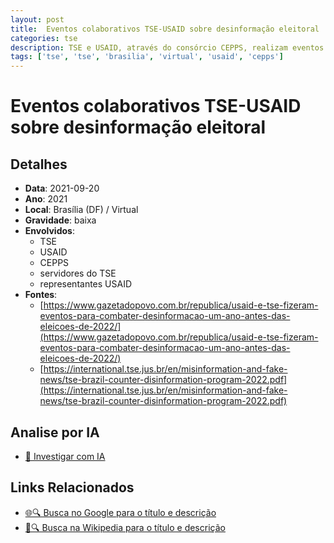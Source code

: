 ```yaml
---
layout: post
title:  Eventos colaborativos TSE-USAID sobre desinformação eleitoral
categories: tse
description: TSE e USAID, através do consórcio CEPPS, realizam eventos (presenciais e virtuais) envolvendo servidores eleitorais, representantes internacionais e ONGs para debater o combate à desinformação e estruturar programas institucionais de cooperação técnica visando as eleições de 2022.
tags: ['tse', 'tse', 'brasilia', 'virtual', 'usaid', 'cepps']
---
```


# Eventos colaborativos TSE-USAID sobre desinformação eleitoral

## Detalhes
- **Data**: 2021-09-20
- **Ano**: 2021
- **Local**: Brasília (DF) / Virtual
- **Gravidade**: baixa
- **Envolvidos**:
  - TSE
  - USAID
  - CEPPS
  - servidores do TSE
  - representantes USAID
- **Fontes**:
  - [https://www.gazetadopovo.com.br/republica/usaid-e-tse-fizeram-eventos-para-combater-desinformacao-um-ano-antes-das-eleicoes-de-2022/](https://www.gazetadopovo.com.br/republica/usaid-e-tse-fizeram-eventos-para-combater-desinformacao-um-ano-antes-das-eleicoes-de-2022/)
  - [https://international.tse.jus.br/en/misinformation-and-fake-news/tse-brazil-counter-disinformation-program-2022.pdf](https://international.tse.jus.br/en/misinformation-and-fake-news/tse-brazil-counter-disinformation-program-2022.pdf)

## Analise por IA
- [🤖 Investigar com IA](https://www.perplexity.ai/search?q=%22Alexandre%20de%20Moraes%22%20Eventos%20colaborativos%20TSE-USAID%20sobre%20desinforma%C3%A7%C3%A3o%20eleitoral%20TSE%20e%20USAID%2C%20atrav%C3%A9s%20do%20cons%C3%B3rcio%20CEPPS%2C%20realizam%20eventos%20%28presenciais%20e%20virtuais%29%20envolvendo%20servidores%20eleitorais%2C%20representantes%20internacionais%20e%20ONGs%20para%20debater%20o%20combate%20%C3%A0%20desinforma%C3%A7%C3%A3o%20e%20estruturar%20programas%20institucionais%20de%20coopera%C3%A7%C3%A3o%20t%C3%A9cnica%20visando%20as%20elei%C3%A7%C3%B5es%20de%202022.%20Bras%C3%ADlia%20%28DF%29%20/%20Virtual%202021)

## Links Relacionados
- [🌐🔍 Busca no Google para o título e descrição](https://www.google.com/search?q=%22Alexandre%20de%20Moraes%22%20Eventos%20colaborativos%20TSE-USAID%20sobre%20desinforma%C3%A7%C3%A3o%20eleitoral%20TSE%20e%20USAID%2C%20atrav%C3%A9s%20do%20cons%C3%B3rcio%20CEPPS%2C%20realizam%20eventos%20%28presenciais%20e%20virtuais%29%20envolvendo%20servidores%20eleitorais%2C%20representantes%20internacionais%20e%20ONGs%20para%20debater%20o%20combate%20%C3%A0%20desinforma%C3%A7%C3%A3o%20e%20estruturar%20programas%20institucionais%20de%20coopera%C3%A7%C3%A3o%20t%C3%A9cnica%20visando%20as%20elei%C3%A7%C3%B5es%20de%202022.%20Bras%C3%ADlia%20%28DF%29%20/%20Virtual%202021)
- [📖🔍 Busca na Wikipedia para o título e descrição](https://pt.wikipedia.org/w/index.php?search=%22Alexandre%20de%20Moraes%22%20Eventos%20colaborativos%20TSE-USAID%20sobre%20desinforma%C3%A7%C3%A3o%20eleitoral%20TSE%20e%20USAID%2C%20atrav%C3%A9s%20do%20cons%C3%B3rcio%20CEPPS%2C%20realizam%20eventos%20%28presenciais%20e%20virtuais%29%20envolvendo%20servidores%20eleitorais%2C%20representantes%20internacionais%20e%20ONGs%20para%20debater%20o%20combate%20%C3%A0%20desinforma%C3%A7%C3%A3o%20e%20estruturar%20programas%20institucionais%20de%20coopera%C3%A7%C3%A3o%20t%C3%A9cnica%20visando%20as%20elei%C3%A7%C3%B5es%20de%202022.%20Bras%C3%ADlia%20%28DF%29%20/%20Virtual%202021)

